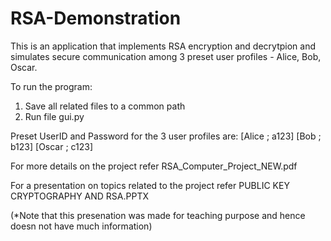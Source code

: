 # RSA-Demonstration


This is an application that implements RSA encryption and decrytpion and simulates secure communication among 3 preset user profiles - Alice, Bob, Oscar.

To run the program:
1. Save all related files to a common path
2. Run file gui.py

Preset UserID and Password for the 3 user profiles are:
[Alice ; a123]
[Bob ; b123]
[Oscar ; c123]

For more details on the project refer RSA_Computer_Project_NEW.pdf

For a presentation on topics related to the project refer PUBLIC KEY CRYPTOGRAPHY AND RSA.PPTX

  (*Note that this presenation was made for teaching purpose and hence doesn not have much information)
  
 
